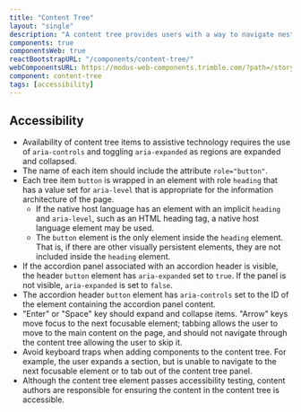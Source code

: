 ```yaml
---
title: "Content Tree"
layout: "single"
description: "A content tree provides users with a way to navigate nested hierarchical information using a parent-child relationship model"
components: true
componentsWeb: true
reactBootstrapURL: "/components/content-tree/"
webComponentsURL: https://modus-web-components.trimble.com/?path=/story/components-content-tree--default
component: content-tree
tags: [accessibility]
---
```


## Accessibility

- Availability of content tree items to assistive technology requires the use of `aria-controls` and toggling `aria-expanded` as regions are expanded and collapsed.
- The name of each item should include the attribute `role="button"`.
- Each tree item `button` is wrapped in an element with role `heading` that has a value set for `aria-level` that is appropriate for the information architecture of the page.
  - If the native host language has an element with an implicit `heading` and `aria-level`, such as an HTML heading tag, a native host language element may be used.
  - The `button` element is the only element inside the `heading` element. That is, if there are other visually persistent elements, they are not included inside the `heading` element.
- If the accordion panel associated with an accordion header is visible, the header `button` element has `aria-expanded` set to `true`. If the panel is not visible, `aria-expanded` is set to `false`.
- The accordion header `button` element has `aria-controls` set to the ID of the element containing the accordion panel content.
- "Enter" or "Space" key should expand and collapse items. "Arrow" keys move focus to the next focusable element; tabbing allows the user to move to the main content on the page, and should not navigate through the content tree allowing the user to skip it.
- Avoid keyboard traps when adding components to the content tree. For example, the user expands a section, but is unable to navigate to the next focusable element or to tab out of the content tree panel.
- Although the content tree element passes accessibility testing, content authors are responsible for ensuring the content in the content tree is accessible.
